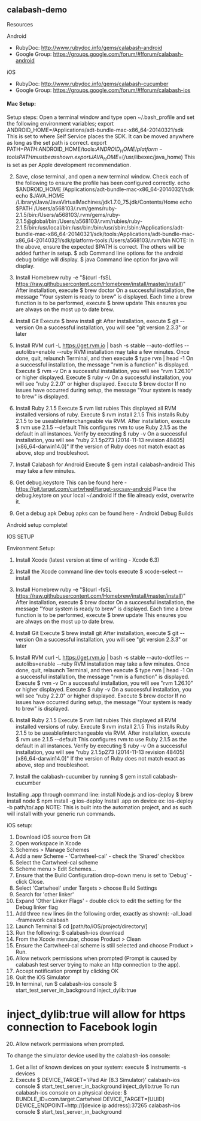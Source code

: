 ## calabash-demo

Resources

Android
- RubyDoc: http://www.rubydoc.info/gems/calabash-android
- Google Group: https://groups.google.com/forum/#!forum/calabash-android

iOS
- RubyDoc: http://www.rubydoc.info/gems/calabash-cucumber
- Google Group: https://groups.google.com/forum/#!forum/calabash-ios


#### Mac Setup:

Setup steps:
Open a terminal window and type open ~/.bash_profile and set the following environment variables;
export ANDROID_HOME=/Applications/adt-bundle-mac-x86_64-20140321/sdk
This is set to where Self Service places the SDK. It can be moved anywhere as long as the set path is correct.
export PATH=${PATH}:$ANDROID_HOME/tools:$ANDROID_HOME/platform-tools
PATH must be as shown.
export JAVA_HOME=$(/usr/libexec/java_home)
This is set as per Apple development recommendation.
 
2. Save, close terminal, and  open a new terminal window. Check each of the following to ensure the profile has been configured correctly.
echo $ANDROID_HOME
/Applications/adt-bundle-mac-x86_64-20140321/sdk
echo $JAVA_HOME
/Library/Java/JavaVirtualMachines/jdk1.7.0_75.jdk/Contents/Home
echo $PATH
/Users/a568103/.rvm/gems/ruby-2.1.5/bin:/Users/a568103/.rvm/gems/ruby-2.1.5@global/bin:/Users/a568103/.rvm/rubies/ruby-2.1.5/bin:/usr/local/bin:/usr/bin:/bin:/usr/sbin:/sbin:/Applications/adt-bundle-mac-x86_64-20140321/sdk/tools:/Applications/adt-bundle-mac-x86_64-20140321/sdk/platform-tools:/Users/a568103/.rvm/bin
NOTE: In the above, ensure the expected $PATH is correct. The others will be added further in setup.
$ adb
Command line options for the android debug bridge will display.
$ java
Command line option for java will display.
 
3. Install Homebrew
ruby -e "$(curl -fsSL https://raw.githubusercontent.com/Homebrew/install/master/install)"
After installation, execute $ brew doctor
On a successful installation, the message "Your system is ready to brew" is displayed.
Each time a brew function is to be performed, execute $ brew update
This ensures you are always on the most up to date brew.
 
4. Install Git
Execute $ brew install git
After installation, execute $ git --version
On a successful installation, you will see "git version 2.3.3" or later
 
5. Install RVM
curl -L https://get.rvm.io | bash -s stable --auto-dotfiles --autolibs=enable --ruby
RVM installation may take a few minutes. Once done, quit, relaunch Terminal, and then execute $ type rvm | head -1
On a successful installation, the message "rvm is a function" is displayed.
Execute $ rvm -v
On a successful installation, you will see "rvm 1.26.10" or higher displayed.
Execute $ ruby -v
On a successful installation, you will see "ruby 2.2.0" or higher displayed.
Execute $ brew doctor
If no issues have occurred during setup, the message "Your system is ready to brew" is displayed. 
 
6. Install Ruby 2.1.5
Execute $ rvm list rubies
This displayed all RVM installed versions of ruby.
Execute $ rvm install 2.1.5
This installs Ruby 2.1.5 to be useable/interchangeable via RVM.
After installation, execute $ rvm use 2.1.5 --default
This configures rvm to use Ruby 2.1.5 as the default in all instances.
Verify by executing $ ruby -v
On a successful installation, you will see "ruby 2.1.5p273 (2014-11-13 revision 48405) [x86_64-darwin14.0]"
If the version of Ruby does not match exact as above, stop and troubleshoot.

7. Install Calabash for Android
Execute $ gem install calabash-android
This may take a few minutes.
 
8. Get debug.keystore
This can be found here - https://git.target.com/cartwheel/target-socsav-android
Place the debug.keytore on your local ~/.android
If the file already exist, overwrite it.
 
 
10. Get a debug apk
Debug apks can be found here - Android Debug Builds
 

Android setup complete!


IOS SETUP

Environment Setup:
1. Install Xcode (latest version at time of writing - Xcode 6.3)
2. Install the Xcode command line dev tools
execute $ xcode-select --install

3. Install Homebrew
ruby -e "$(curl -fsSL https://raw.githubusercontent.com/Homebrew/install/master/install)"
After installation, execute $ brew doctor
On a successful installation, the message "Your system is ready to brew" is displayed.
Each time a brew function is to be performed, execute $ brew update
This ensures you are always on the most up to date brew.
 
4. Install Git
Execute $ brew install git
After installation, execute $ git --version
On a successful installation, you will see "git version 2.3.3" or later
 
5. Install RVM
curl -L https://get.rvm.io | bash -s stable --auto-dotfiles --autolibs=enable --ruby
RVM installation may take a few minutes. Once done, quit, relaunch Terminal, and then execute $ type rvm | head -1
On a successful installation, the message "rvm is a function" is displayed.
Execute $ rvm -v
On a successful installation, you will see "rvm 1.26.10" or higher displayed.
Execute $ ruby -v
On a successful installation, you will see "ruby 2.2.0" or higher displayed.
Execute $ brew doctor
If no issues have occurred during setup, the message "Your system is ready to brew" is displayed. 
 
6. Install Ruby 2.1.5
Execute $ rvm list rubies
This displayed all RVM installed versions of ruby.
Execute $ rvm install 2.1.5
This installs Ruby 2.1.5 to be useable/interchangeable via RVM.
After installation, execute $ rvm use 2.1.5 --default
This configures rvm to use Ruby 2.1.5 as the default in all instances.
Verify by executing $ ruby -v
On a successful installation, you will see "ruby 2.1.5p273 (2014-11-13 revision 48405) [x86_64-darwin14.0]"
If the version of Ruby does not match exact as above, stop and troubleshoot.
7. Install the calabash-cucumber by running $ gem install calabash-cucumber

Installing .app through command line:
install Node.js and ios-deploy
$ brew install node
$ npm install -g ios-deploy
Install .app on device ex: 
ios-deploy -b path/to/.app
NOTE: This is built into the automation project, and as such will install with your generic run commands.
 
iOS setup:
1. Download iOS source from Git
2. Open workspace in Xcode
3. Schemes > Manage Schemes
4. Add a new Scheme - 'Cartwheel-cal' - check the 'Shared' checkbox
5. Select the Cartwheel-cal scheme
6. Scheme menu > Edit Schemes...
7. Ensure that the Build Configuration drop-down menu is set to 'Debug' - click Close.
8. Select 'Cartwheel' under Targets > choose Build Settings
9. Search for 'other linker'
10. Expand 'Other Linker Flags' - double click to edit the setting for the Debug linker flag
11. Add three new lines (in the following order, exactly as shown):
-all_load
-framework
calabash
12. Launch Terminal
$ cd [path/to/iOS/project/directory/]
13. Run the following:
$ calabash-ios download
14. From the Xcode menubar, choose Product > Clean
15. Ensure the Cartwheel-cal scheme is still selected and choose Product > Run.
16. Allow network permissions when prompted (Prompt is caused by calabash test server trying to make an http connection to the app).
17. Accept notification prompt by clicking OK
18. Quit the iOS Simulator
19. In terminal, run
$ calabash-ios console
$ start_test_server_in_background inject_dylib:true
# inject_dylib:true will allow for https connection to Facebook login
20. Allow network permissions when prompted.

To change the simulator device used by the calabash-ios console:
1. Get a list of known devices on your system:
execute $ instruments -s devices
2. Execute
$ DEVICE_TARGET='iPad Air (8.3 Simulator)' calabash-ios console
$ start_test_server_in_background inject_dylib:true
To run calabash-ios console on a physical device:
$ BUNDLE_ID=com.target.Cartwheel DEVICE_TARGET=[UUID] DEVICE_ENDPOINT=http://[device ip address]:37265 calabash-ios console
$ start_test_server_in_background

